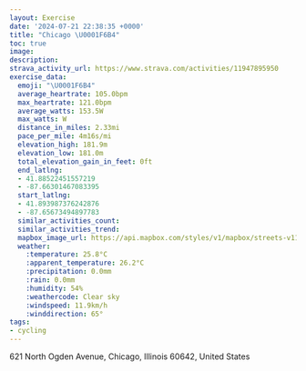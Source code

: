 ```yaml
---
layout: Exercise
date: '2024-07-21 22:38:35 +0000'
title: "Chicago \U0001F6B4"
toc: true
image:
description:
strava_activity_url: https://www.strava.com/activities/11947895950
exercise_data:
  emoji: "\U0001F6B4"
  average_heartrate: 105.0bpm
  max_heartrate: 121.0bpm
  average_watts: 153.5W
  max_watts: W
  distance_in_miles: 2.33mi
  pace_per_mile: 4m16s/mi
  elevation_high: 181.9m
  elevation_low: 181.0m
  total_elevation_gain_in_feet: 0ft
  end_latlng:
  - 41.88522451557219
  - -87.66301467083395
  start_latlng:
  - 41.893987376242876
  - -87.65673494897783
  similar_activities_count:
  similar_activities_trend:
  mapbox_image_url: https://api.mapbox.com/styles/v1/mapbox/streets-v11/static/path-5+787af2-1.0(g~t~Fly_vOdCtBbFxDpAx%40l%40f%40vE%60C~JzE),pin-s-s+e5b22e(-87.65863,41.89172),pin-s-f+89ae00(-87.66239,41.886269999999996)/auto/800x800?access_token=pk.eyJ1Ijoiam9zaGJlY2ttYW4iLCJhIjoiY205eWR2aDd1MWZ6djJrbXc4a3M0bWZleiJ9.XiG9OWkNcZk2QzjJbxLB4A
  weather:
    :temperature: 25.8°C
    :apparent_temperature: 26.2°C
    :precipitation: 0.0mm
    :rain: 0.0mm
    :humidity: 54%
    :weathercode: Clear sky
    :windspeed: 11.9km/h
    :winddirection: 65°
tags:
- cycling
---
```

621 North Ogden Avenue, Chicago, Illinois 60642, United States

